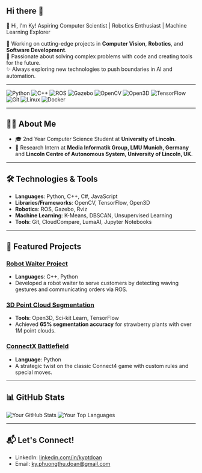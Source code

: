 ## Hi there 👋

👋 Hi, I'm Ky!
Aspiring Computer Scientist | Robotics Enthusiast | Machine Learning Explorer

🔭 Working on cutting-edge projects in **Computer Vision**, **Robotics**, and **Software Development**.  
🌱 Passionate about solving complex problems with code and creating tools for the future.  
✨ Always exploring new technologies to push boundaries in AI and automation.

---

![Python](https://img.shields.io/badge/-Python-3776AB?logo=python&logoColor=white)
![C++](https://img.shields.io/badge/-C++-00599C?logo=c%2B%2B&logoColor=white)
![ROS](https://img.shields.io/badge/-ROS-22314E?logo=ros&logoColor=white)
![Gazebo](https://img.shields.io/badge/-Gazebo-0097A9?logo=gazebo&logoColor=white)
![OpenCV](https://img.shields.io/badge/-OpenCV-5C3EE8?logo=opencv&logoColor=white)
![Open3D](https://img.shields.io/badge/-Open3D-3EA7A1?logo=Open3D&logoColor=white)
![TensorFlow](https://img.shields.io/badge/-TensorFlow-FF6F00?logo=tensorflow&logoColor=white)
![Git](https://img.shields.io/badge/-Git-F05032?logo=git&logoColor=white)
![Linux](https://img.shields.io/badge/-Linux-FCC624?logo=linux&logoColor=black)
![Docker](https://img.shields.io/badge/-Docker-2496ED?logo=docker&logoColor=white)

---

## 👨‍💻 About Me
- 🎓 2nd Year Computer Science Student at **University of Lincoln**.
- 🧪 Research Intern at **Media Informatik Group, LMU Munich, Germany** and **Lincoln Centre of Autonomous System, University of Lincoln, UK**.
---

## 🛠️ Technologies & Tools
- **Languages**: Python, C++, C#, JavaScript  
- **Libraries/Frameworks**: OpenCV, TensorFlow, Open3D  
- **Robotics**: ROS, Gazebo, Rviz  
- **Machine Learning**: K-Means, DBSCAN, Unsupervised Learning  
- **Tools**: Git, CloudCompare, LumaAI, Jupyter Notebooks  

---

## 🚀 Featured Projects

### [Robot Waiter Project](https://github.com/kyptdoan/Robot_waitor_TIAGo)
- **Languages**: C++, Python  
- Developed a robot waiter to serve customers by detecting waving gestures and communicating orders via ROS.

### [3D Point Cloud Segmentation](https://github.com/kyptdoan/3D-Point-Cloud-Automated-Segmentation)
- **Tools**: Open3D, Sci-kit Learn, TensorFlow  
- Achieved **65% segmentation accuracy** for strawberry plants with over 1M point clouds.

### [ConnectX Battlefield](https://github.com/kyptdoan/ConnectX-Battlefield)
- **Language**: Python  
- A strategic twist on the classic Connect4 game with custom rules and special moves.
  
---

## 📊 GitHub Stats
![Your GitHub Stats](https://github-readme-stats.vercel.app/api?username=kyptdoan&show_icons=true&theme=radical)
![Your Top Languages](https://github-readme-stats.vercel.app/api/top-langs/?username=kyptdoan&layout=compact&theme=radical)

---

## 📬 Let's Connect!
- LinkedIn: [linkedin.com/in/kyptdoan](https://linkedin.com/in/kyptdoan)
- Email: ky.phuongthu.doan@gmail.com



